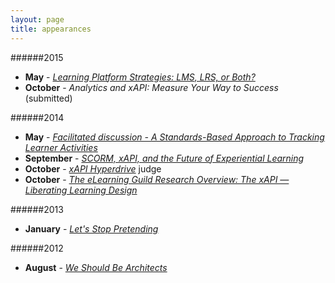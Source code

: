```yaml
---
layout: page
title: appearances
---
```


######2015

* **May** - [*Learning Platform Strategies: LMS, LRS, or Both?*](http://www.elearningguild.com/online-forums/concurrent-sessions/session-details.cfm?session=6402) 
* **October** - *Analytics and xAPI: Measure Your Way to Success* (submitted) 

######2014

* **May** - [*Facilitated discussion - A Standards-Based Approach to Tracking Learner Activities*](http://medbiq.org/conference2014/tracking_activities)
* **September** - [*SCORM, xAPI, and the Future of Experiential Learning*](http://www.adlnet.gov/events/e-learning-korea-2014-conference-and-expo)
* **October** - [*xAPI Hyperdrive*](http://www.elearningguild.com/DevLearn/content/3609/devlearn-2014-conference--expo--xapi-hyperdrive) judge
* **October** - [*The eLearning Guild Research Overview: The xAPI — Liberating Learning Design*](http://www.elearningguild.com/DevLearn/sessions/session-details.cfm?event=261&track=50&fromselection=doc.3503&from=sessionslist&session=5783)

######2013

* **January** - [*Let's Stop Pretending*](http://elearningjockey.blogspot.com/2013/01/lets-stop-pretending-astd-preso.html)

######2012

* **August** - [*We Should Be Architects*](http://emergentradio.com/shows/toolbar/18/)